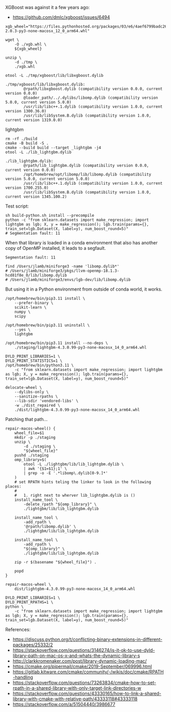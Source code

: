 XGBoost was against it a few years ago:

* https://github.com/dmlc/xgboost/issues/6494

```shell
xgb_wheel="https://files.pythonhosted.org/packages/03/e6/4aef6799badc2693548559bad5b56d56cfe89eada337c815fdfe92175250/xgboost-2.0.3-py3-none-macosx_12_0_arm64.whl"

wget \
    -O ./xgb.whl \
    ${xgb_wheel}

unzip \
    -d ./tmp \
    ./xgb.whl

otool -L ./tmp/xgboost/lib/libxgboost.dylib
```

```text
./tmp/xgboost/lib/libxgboost.dylib:
        @rpath/libxgboost.dylib (compatibility version 0.0.0, current version 0.0.0)
        @loader_path/../.dylibs/libomp.dylib (compatibility version 5.0.0, current version 5.0.0)
        /usr/lib/libc++.1.dylib (compatibility version 1.0.0, current version 1300.36.0)
        /usr/lib/libSystem.B.dylib (compatibility version 1.0.0, current version 1319.0.0)
```

lightgbm

```shell
rm -rf ./build
cmake -B build -S .
cmake --build build --target _lightgbm -j4
otool -L ./lib_lightgbm.dylib
```

```text
./lib_lightgbm.dylib:
        @rpath/lib_lightgbm.dylib (compatibility version 0.0.0, current version 0.0.0)
        /opt/homebrew/opt/libomp/lib/libomp.dylib (compatibility version 5.0.0, current version 5.0.0)
        /usr/lib/libc++.1.dylib (compatibility version 1.0.0, current version 1700.255.0)
        /usr/lib/libSystem.B.dylib (compatibility version 1.0.0, current version 1345.100.2)
```

Test script:

```shell
sh build-python.sh install --precompile
python -c "from sklearn.datasets import make_regression; import lightgbm as lgb; X, y = make_regression(); lgb.train(params={}, train_set=lgb.Dataset(X, label=y), num_boost_round=5)"
# Segmentation fault: 11
```

When that library is loaded in a conda environment that also has another copy of OpenMP installed, it leads to a segfault.

```text
Segmentation fault: 11
```

```shell
find /Users/jlamb/miniforge3 -name 'libomp.dylib*'
# /Users/jlamb/miniforge3/pkgs/llvm-openmp-18.1.3-hcd81f8e_0/lib/libomp.dylib
# /Users/jlamb/miniforge3/envs/lgb-dev/lib/libomp.dylib
```

But using it in a Python environment from outside of conda world, it works.

```shell
/opt/homebrew/bin/pip3.11 install \
    --prefer-binary \
    scikit-learn \
    numpy \
    scipy

/opt/homebrew/bin/pip3.11 uninstall \
    --yes \
    lightgbm

/opt/homebrew/bin/pip3.11 install --no-deps \
    ./staging/lightgbm-4.3.0.99-py3-none-macosx_14_0_arm64.whl

DYLD_PRINT_LIBRARIES=1 \
DYLD_PRINT_STATISTICS=1 \
/opt/homebrew/bin/python3.11 \
    -c "from sklearn.datasets import make_regression; import lightgbm as lgb; X, y = make_regression(); lgb.train(params={}, train_set=lgb.Dataset(X, label=y), num_boost_round=5)"
```

```shell
delocate-wheel \
    --dylibs-only \
    --sanitize-rpaths \
    --lib-sdir 'vendored-libs' \
    -w ./dist_repaired \
    ./dist/lightgbm-4.3.0.99-py3-none-macosx_14_0_arm64.whl
```

Patching that path...

```shell
repair-macos-wheel() {
    wheel_file=$1
    mkdir -p ./staging
    unzip \
        -d ./staging \
        "${wheel_file}"
    pushd ./staging
    omp_library=$(
        otool -L ./lightgbm/lib/lib_lightgbm.dylib \
        | awk '{$1=$1};1' \
        | grep -o -E '.*libomp\.dylib[0-9.]*'
    )
    # set RPATH hints teling the linker to look in the following places:
    #
    #   1. right next to wherver lib_lightgbm.dylib is ()
    install_name_tool \
        -delete_rpath "${omp_library}" \
        ./lightgbm/lib/lib_lightgbm.dylib

    install_name_tool \
        -add_rpath \
        '@rpath/libomp.dylib' \
        ./lightgbm/lib/lib_lightgbm.dylib

    install_name_tool \
        -add_rpath \
        "${omp_library}" \
        ./lightgbm/lib/lib_lightgbm.dylib

    zip -r $(basename "${wheel_file}") .

    popd
}

repair-macos-wheel \
    dist/lightgbm-4.3.0.99-py3-none-macosx_14_0_arm64.whl
```

```shell
DYLD_PRINT_LIBRARIES=1 \
DYLD_PRINT_RPATHS=1 \
python \
    -c "from sklearn.datasets import make_regression; import lightgbm as lgb; X, y = make_regression(); lgb.train(params={}, train_set=lgb.Dataset(X, label=y), num_boost_round=5)"
```

References:

* https://discuss.python.org/t/conflicting-binary-extensions-in-different-packages/25332/2
* https://stackoverflow.com/questions/3146274/is-it-ok-to-use-dyld-library-path-on-mac-os-x-and-whats-the-dynamic-library-s
* http://clarkkromenaker.com/post/library-dynamic-loading-mac/
* https://cmake.org/pipermail/cmake/2019-September/069996.html
* https://gitlab.kitware.com/cmake/community/-/wikis/doc/cmake/RPATH-handling
* https://stackoverflow.com/questions/73263834/cmake-how-to-set-rpath-in-a-shared-library-with-only-target-link-directories-w
* https://stackoverflow.com/questions/43330165/how-to-link-a-shared-library-with-cmake-with-relative-path/43333118#43333118
* https://stackoverflow.com/a/51504440/3986677
